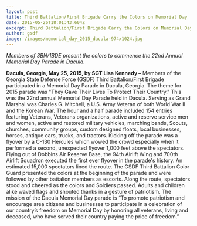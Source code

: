 ```yaml
---
layout: post
title: Third Battalion/First Brigade Carry the Colors on Memorial Day
date: 2015-05-26T18:01:43.604Z
excerpt: Third Battalion/First Brigade Carry the Colors on Memorial Day
author: gsdf
image: /images/memorial_day_2015_dacula-974x1024.jpg
---
```

*Members of 3BN/1BDE present the colors to commence the 22nd Annual Memorial Day Parade in Dacula.*

**Dacula, Georgia, May 25, 2015, by SGT Lisa Kennedy –** Members of the Georgia State Defense Force (GSDF) Third Battalion/First Brigade participated in a Memorial Day Parade in Dacula, Georgia. The theme for 2015 parade was "They Gave Their Lives To Protect Their Country." This was the 22nd annual Memorial Day Parade held in Dacula. Serving as Grand Marshal was Charles G. Mitchell, a U.S. Army Veteran of both World War II and the Korean War. The hour and a half parade included 154 entries featuring Veterans, Veterans organizations, active and reserve service men and women, active and restored military vehicles, marching bands, Scouts, churches, community groups, custom designed floats, local businesses, horses, antique cars, trucks, and tractors. Kicking off the parade was a flyover by a C-130 Hercules which wowed the crowd especially when it performed a second, unexpected flyover 1,000 feet above the spectators. Flying out of Dobbins Air Reserve Base, the 94th Airlift Wing and 700th Airlift Squadron executed the first ever flyover in the parade's history. An estimated 15,000 spectators lined the route. The GSDF Third Battalion Color Guard presented the colors at the beginning of the parade and were followed by other battalion members as escorts. Along the route, spectators stood and cheered as the colors and Soldiers passed. Adults and children alike waved flags and shouted thanks in a gesture of patriotism. The mission of the Dacula Memorial Day parade is “To promote patriotism and encourage area citizens and businesses to participate in a celebration of our country’s freedom on Memorial Day by honoring all veterans, living and deceased, who have served their country paying the price of freedom.”